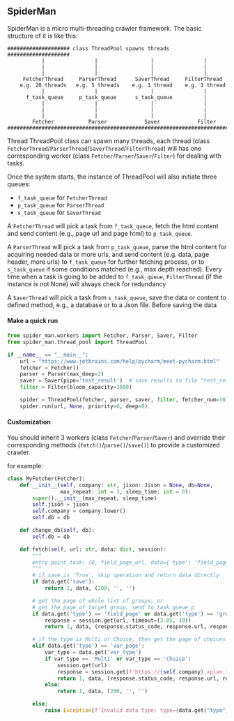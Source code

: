 ## SpiderMan

SpiderMan is a micro multi-threading crawler framework. The basic structure of it is like this:

```
#################### class ThreadPool spawns threads ####################
           |                |                 |                |
           |                |                 |                |
           |                |                 |                |
     FetcherThread     ParserThread      SaverThread     FilterThread
    e.g. 20 threads   e.g. 5 threads    e.g. 1 thread    e.g. 1 thread
           |                |                 |                |
      f_task_queue     p_task_queue      s_task_queue          |
           |                |                 |                |
           |                |                 |                |
           |                |                 |                |
        Fetcher           Parser            Saver            Filter
#########################################################################
```

Thread ThreadPool class can spawn many threads, each thread (class `FetcherThread`/`ParserThread`/`SaverThread`/`FilterThread`) will has one corresponding worker (class `Fetcher`/`Parser`/`Saver`/`Filter`) for dealing with tasks.

Once the system starts, the instance of ThreadPool will also initiate three queues:
- `f_task_queue` for `FetcherThread`
- `p_task_queue` for `ParserThread`
- `s_task_queue` for `SaverThread`

A `FetcherThread` will pick a task from `f_task_queue`, fetch the html content and send content (e.g., page url and page html) to `p_task_queue`.

A `ParserThread` will pick a task from `p_task_queue`, parse the html content for acquiring needed data or more urls, and send content (e.g. data, page header, more urls) to `f_task_queue` for further fetching process, or to `s_task_queue` if some conditions matched (e.g., max depth reached). Every time when a task is going to be added to `f_task_queue`, `FilterThread` (if the instance is not None) will always check for redundancy

A `SaverThread` will pick a task from `s_task_queue`, save the data or content to defined method, e.g., a database or to a Json file. Before saving the data

#### Make a quick run

```python
from spider_man.workers import Fetcher, Parser, Saver, Filter
from spider_man.thread_pool import ThreadPool

if __name__ == "__main__":
    url = "https://www.jetbrains.com/help/pycharm/meet-pycharm.html"
    fetcher = Fetcher()
    parser = Parser(max_deep=2)
    saver = Saver(pipe='test_result')  # save results to file "test_result"
    filter = Filter(bloom_capacity=1000)

    spider = ThreadPool(fetcher, parser, saver, filter, fetcher_num=10)
    spider.run(url, None, priority=0, deep=0)
```

#### Customization

You should inherit 3 workers (class `Fetcher`/`Parser`/`Saver`) and override their corresponding methods (`fetch()`/`parse()`/`save()`) to provide a customized crawler.

for example:

```python
class MyFetcher(Fetcher):
    def __init__(self, company: str, jison: Jison = None, db=None,
                 max_repeat: int = 3, sleep_time: int = 0):
        super().__init__(max_repeat, sleep_time)
        self.jison = jison
        self.company = company.lower()
        self.db = db

    def change_db(self, db):
        self.db = db

    def fetch(self, url: str, data: dict, session):
        """
        entry point task: (0, field_page_url, data={'type': 'field_page', 'save': False}, 0, 0)
        """
        # if save is 'True', skip operation and return data directly
        if data.get('save'):
            return 1, data, (200, '', '')

        # get the page of whole list of groups, or
        # get the page of target group, send to task_queue_p
        if data.get('type') == 'field_page' or data.get('type') == 'group_page':
            response = session.get(url, timeout=(3.05, 10))
            return 1, data, (response.status_code, response.url, response.text)

        # if the type is Multi or Choice, then get the page of choices
        elif data.get('type') == 'var_page':
            var_type = data.get('var_type')
            if var_type == 'Multi' or var_type == 'Choice':
                session.get(url)
                response = session.get(f'https://{self.company}.xplan.iress.com.au/ufield/list_options', timeout=(3.05, 10))
                return 1, data, (response.status_code, response.url, response.text)
            else:
                return 1, data, (200, '', '')

        else:
            raise Exception(f'Invalid data type: type={data.get("type")}')
```
